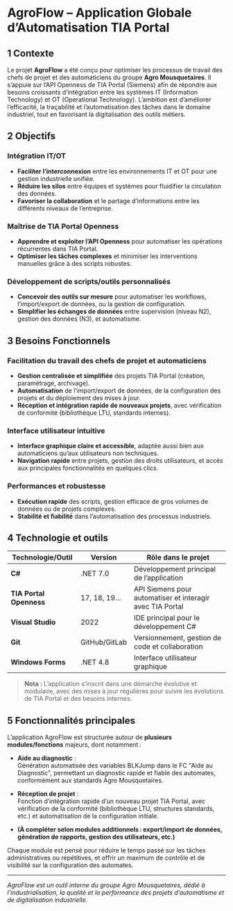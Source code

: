 # AgroFlow – Application Globale d’Automatisation TIA Portal

## 1 Contexte

Le projet **AgroFlow** a été conçu pour optimiser les processus de travail des chefs de projet et des automaticiens du groupe **Agro Mousquetaires**. Il s’appuie sur l’API Openness de TIA Portal (Siemens) afin de répondre aux besoins croissants d’intégration entre les systèmes IT (Information Technology) et OT (Operational Technology). L’ambition est d’améliorer l’efficacité, la traçabilité et l’automatisation des tâches dans le domaine industriel, tout en favorisant la digitalisation des outils métiers.

## 2 Objectifs

### Intégration IT/OT

- **Faciliter l’interconnexion** entre les environnements IT et OT pour une gestion industrielle unifiée.
- **Réduire les silos** entre équipes et systèmes pour fluidifier la circulation des données.
- **Favoriser la collaboration** et le partage d’informations entre les différents niveaux de l’entreprise.

### Maîtrise de TIA Portal Openness

- **Apprendre et exploiter l’API Openness** pour automatiser les opérations récurrentes dans TIA Portal.
- **Optimiser les tâches complexes** et minimiser les interventions manuelles grâce à des scripts robustes.

### Développement de scripts/outils personnalisés

- **Concevoir des outils sur mesure** pour automatiser les workflows, l’import/export de données, ou la gestion de configuration.
- **Simplifier les échanges de données** entre supervision (niveau N2), gestion des données (N3), et automatisme.

## 3 Besoins Fonctionnels

### Facilitation du travail des chefs de projet et automaticiens

- **Gestion centralisée et simplifiée** des projets TIA Portal (création, paramétrage, archivage).
- **Automatisation** de l’import/export de données, de la configuration des projets et du déploiement des mises à jour.
- **Réception et intégration rapide de nouveaux projets**, avec vérification de conformité (bibliothèque LTU, standards internes).

### Interface utilisateur intuitive

- **Interface graphique claire et accessible**, adaptée aussi bien aux automaticiens qu’aux utilisateurs non techniques.
- **Navigation rapide** entre projets, gestion des droits utilisateurs, et accès aux principales fonctionnalités en quelques clics.

### Performances et robustesse

- **Exécution rapide** des scripts, gestion efficace de gros volumes de données ou de projets complexes.
- **Stabilité et fiabilité** dans l’automatisation des processus industriels.

## 4 Technologie et outils

| Technologie/Outil         | Version       | Rôle dans le projet                                      |
|--------------------------|--------------|----------------------------------------------------------|
| **C#**                   | .NET 7.0     | Développement principal de l’application                 |
| **TIA Portal Openness**  | 17, 18, 19…  | API Siemens pour automatiser et interagir avec TIA Portal|
| **Visual Studio**        | 2022         | IDE principal pour le développement C#                   |
| **Git**                  | GitHub/GitLab| Versionnement, gestion de code et collaboration          |
| **Windows Forms**        | .NET 4.8     | Interface utilisateur graphique                          |

> **Nota :** L’application s’inscrit dans une démarche évolutive et modulaire, avec des mises à jour régulières pour suivre les évolutions de TIA Portal et des besoins internes.

## 5 Fonctionnalités principales

L’application AgroFlow est structurée autour de **plusieurs modules/fonctions** majeurs, dont notamment :

- **Aide au diagnostic** :  
  Génération automatisée des variables BLKJump dans le FC "Aide au Diagnostic", permettant un diagnostic rapide et fiable des automates, conformément aux standards Agro Mousquetaires.

- **Réception de projet** :  
  Fonction d’intégration rapide d’un nouveau projet TIA Portal, avec vérification de la conformité (bibliothèque LTU, structures standards, etc.) et automatisation de la configuration initiale.

- **(À compléter selon modules additionnels : export/import de données, génération de rapports, gestion des utilisateurs, etc.)**

Chaque module est pensé pour réduire le temps passé sur les tâches administratives ou répétitives, et offrir un maximum de contrôle et de visibilité sur la configuration des automates.

---

*AgroFlow est un outil interne du groupe Agro Mousquetaires, dédié à l’industrialisation, la qualité et la performance des projets d’automatisme et de digitalisation industrielle.*
